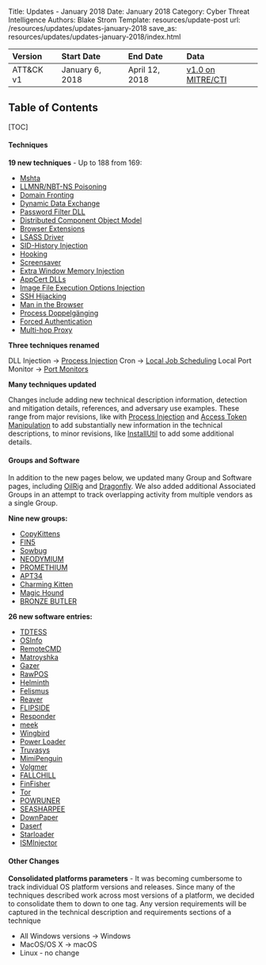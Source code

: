 Title: Updates - January 2018
Date: January 2018
Category: Cyber Threat Intelligence
Authors: Blake Strom
Template: resources/update-post
url: /resources/updates/updates-january-2018
save_as: resources/updates/updates-january-2018/index.html

| Version | Start Date | End Date | Data |
|:--------|:-----------|:---------|:-----|
| ATT&CK v1 | January 6, 2018 | April 12, 2018 | [v1.0 on MITRE/CTI](https://github.com/mitre/cti/releases/tag/ATT%26CK-v1.0) | 

## Table of Contents

[TOC]

#### Techniques

**19 new techniques** - Up to 188 from 169:

* [Mshta](/techniques/T1170)
* [LLMNR/NBT-NS Poisoning](/techniques/T1171)
* [Domain Fronting](/techniques/T1172)
* [Dynamic Data Exchange](/techniques/T1173)
* [Password Filter DLL](/techniques/T1174)
* [Distributed Component Object Model](/techniques/T1175)
* [Browser Extensions](/techniques/T1176)
* [LSASS Driver](/techniques/T1177)
* [SID-History Injection](/techniques/T1178)
* [Hooking](/techniques/T1179)
* [Screensaver](/techniques/T1180)
* [Extra Window Memory Injection](/techniques/T1181)
* [AppCert DLLs](/techniques/T1182)
* [Image File Execution Options Injection](/techniques/T1183)
* [SSH Hijacking](/techniques/T1184)
* [Man in the Browser](/techniques/T1185)
* [Process Doppelgänging](/techniques/T1186)
* [Forced Authentication](/techniques/T1187)
* [Multi-hop Proxy](/techniques/T1188)

**Three techniques renamed**

DLL Injection -> [Process Injection](/techniques/T1055)
Cron -> [Local Job Scheduling](/techniques/T1168)
Local Port Monitor -> [Port Monitors](/techniques/T1013)

**Many techniques updated**

Changes include adding new technical description information, detection and mitigation details, references, and adversary use examples. These range from major revisions, like with [Process Injection](/techniques/T1055) and [Access Token Manipulation](/techniques/T1134) to add substantially new information in the technical descriptions, to minor revisions, like [InstallUtil](/techniques/T1118) to add some additional details.

#### Groups and Software

In addition to the new pages below, we updated many Group and Software pages, including [OilRig](/groups/G0049) and [Dragonfly](/groups/G0035). We also added additional Associated Groups in an attempt to track overlapping activity from multiple vendors as a single Group.

**Nine new groups:**

* [CopyKittens](/groups/G0052)
* [FIN5](/groups/G0053)
* [Sowbug](/groups/G0054)
* [NEODYMIUM](/groups/G0055)
* [PROMETHIUM](/groups/G0056)
* [APT34](/groups/G0057)
* [Charming Kitten](/groups/G0058)
* [Magic Hound](/groups/G0059)
* [BRONZE BUTLER](/groups/G0060)

**26 new software entries:**

* [TDTESS](/software/S0164)
* [OSInfo](/software/S0165)
* [RemoteCMD](/software/S0166)
* [Matroyshka](/software/S0167)
* [Gazer](/software/S0168)
* [RawPOS](/software/S0169)
* [Helminth](/software/S0170)
* [Felismus](/software/S0171)
* [Reaver](/software/S0172)
* [FLIPSIDE](/software/S0173)
* [Responder](/software/S0174)
* [meek](/software/S0175)
* [Wingbird](/software/S0176)
* [Power Loader](/software/S0177)
* [Truvasys](/software/S0178)
* [MimiPenguin](/software/S0179)
* [Volgmer](/software/S0180)
* [FALLCHILL](/software/S0181)
* [FinFisher](/software/S0182)
* [Tor](/software/S0183)
* [POWRUNER](/software/S0184)
* [SEASHARPEE](/software/S0185)
* [DownPaper](/software/S0186)
* [Daserf](/software/S0187)
* [Starloader](/software/S0188)
* [ISMInjector](/software/S0189)

#### Other Changes

**Consolidated platforms parameters** - It was becoming cumbersome to track individual OS platform versions and releases. Since many of the techniques described work across most versions of a platform, we decided to consolidate them to down to one tag. Any version requirements will be captured in the technical description and requirements sections of a technique

* All Windows versions -> Windows
* MacOS/OS X -> macOS
* Linux - no change